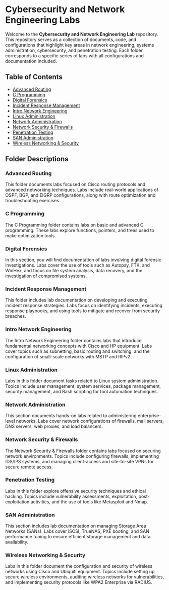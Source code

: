 # Cybersecurity and Network Engineering Labs

Welcome to the **Cybersecurity and Network Engineering Lab** repository. This repository serves as a collection of documents, code, and configurations that highlight key areas in network engineering, systems administration, cybersecurity, and penetration testing. Each folder corresponds to a specific series of labs with all configurations and documentation included.

## Table of Contents

- [Advanced Routing](#advanced-routing)
- [C Programming](#c-programming)
- [Digital Forensics](#digital-forensics)
- [Incident Response Management](#incident-response-management)
- [Intro Network Engineering](#intro-network-engineering)
- [Linux Administration](#linux-administration)
- [Network Administration](#network-administration)
- [Network Security & Firewalls](#network-security--firewalls)
- [Penetration Testing](#penetration-testing)
- [SAN Administration](#san-administration)
- [Wireless Networking & Security](#wireless-networking--security)

## Folder Descriptions

### Advanced Routing
This folder documents labs focused on Cisco routing protocols and advanced networking techniques. Labs include real-world applications of OSPF, BGP, and EIGRP configurations, along with route optimization and troubleshooting exercises.

### C Programming
The C Programming folder contains labs on basic and advanced C programming. These labs explore functions, pointers, and trees used to make optimization tools.

### Digital Forensics
In this section, you will find documentation of labs involving digital forensic investigations. Labs cover the use of tools such as Autopsy, FTK, and WinHex, and focus on file system analysis, data recovery, and the investigation of compromised systems.

### Incident Response Management
This folder includes lab documentation on developing and executing incident response strategies. Labs focus on identifying incidents, executing response playbooks, and using tools to mitigate and recover from security breaches.

### Intro Network Engineering
The Intro Network Engineering folder contains labs that introduce fundamental networking concepts with Cisco and HP equipment. Labs cover topics such as subnetting, basic routing and switching, and the configuration of small-scale networks with MSTP and RIPv2.

### Linux Administration
Labs in this folder document tasks related to Linux system administration. Topics include user management, system services, package management, security management, and Bash scripting for tool automation techniques.

### Network Administration
This section documents hands-on labs related to administering enterprise-level networks. Labs cover network configurations of firewalls, mail servers, DNS servers, web proxies, and load balancers.

### Network Security & Firewalls
The Network Security & Firewalls folder contains labs focused on securing network environments. Topics include configuring firewalls, implementing IDS/IPS systems, and managing client-access and site-to-site VPNs for secure remote access.

### Penetration Testing
Labs in this folder explore offensive security techniques and ethical hacking. Topics include vulnerability assessments, exploitation, post-exploitation activities, and the use of tools like Metasploit and Nmap.

### SAN Administration
This section includes lab documentation on managing Storage Area Networks (SANs). Labs cover iSCSI, TrueNAS, PXE booting, and SAN performance tuning to ensure efficient storage management and data availability.

### Wireless Networking & Security
Labs in this folder document the configuration and security of wireless networks using Cisco and Ubiquiti equipment. Topics include setting up secure wireless environments, auditing wireless networks for vulnerabilities, and implementing security protocols like WPA2 Enterprise via RADIUS.
